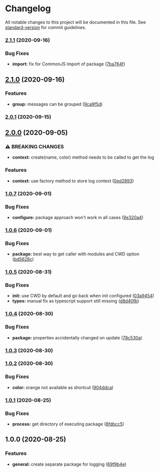 # Changelog

All notable changes to this project will be documented in this file. See [standard-version](https://github.com/conventional-changelog/standard-version) for commit guidelines.

### [2.1.1](https://github.com/tobua/logua/compare/v2.1.0...v2.1.1) (2020-09-16)


### Bug Fixes

* **import:** fix for CommonJS import of package ([7ba764f](https://github.com/tobua/logua/commit/7ba764f998b09f143c0847722aa12bf184962f13))

## [2.1.0](https://github.com/tobua/logua/compare/v2.0.1...v2.1.0) (2020-09-16)


### Features

* **group:** messages can be grouped ([9ca9f5d](https://github.com/tobua/logua/commit/9ca9f5d8a99c732a91d08ff421032b2aadadf90a))

### [2.0.1](https://github.com/tobua/logua/compare/v2.0.0...v2.0.1) (2020-09-15)

## [2.0.0](https://github.com/tobua/logua/compare/v1.0.7...v2.0.0) (2020-09-05)


### ⚠ BREAKING CHANGES

* **context:** create(name, color) method needs to be called to get the log

### Features

* **context:** use factory method to store log context ([0ed2893](https://github.com/tobua/logua/commit/0ed28933c2ca05a2481bb5ba377451acc9d6b9ec))

### [1.0.7](https://github.com/tobua/logua/compare/v1.0.6...v1.0.7) (2020-09-01)


### Bug Fixes

* **configure:** package approach won't work in all cases ([9e320a4](https://github.com/tobua/logua/commit/9e320a4512fe9ee4bab76ef0d49b83458dcc3b55))

### [1.0.6](https://github.com/tobua/logua/compare/v1.0.5...v1.0.6) (2020-09-01)


### Bug Fixes

* **package:** best way to get caller with modules and CWD option ([bd5628c](https://github.com/tobua/logua/commit/bd5628c36e75a87e44b478e0ca3f4d6a750d8bd6))

### [1.0.5](https://github.com/tobua/logua/compare/v1.0.4...v1.0.5) (2020-08-31)


### Bug Fixes

* **init:** use CWD by default and go back when init configured ([03a9454](https://github.com/tobua/logua/commit/03a94540097b7a6437dd72c66aaebf53052acd92))
* **types:** manual fix as typescript support still missing ([d8d40fb](https://github.com/tobua/logua/commit/d8d40fb67e771dc9932b8a70c1bf7c206d8ecf0e))

### [1.0.4](https://github.com/tobua/logua/compare/v1.0.3...v1.0.4) (2020-08-30)


### Bug Fixes

* **package:** properties accidentally changed on update ([78c530a](https://github.com/tobua/logua/commit/78c530a185e4ec3ecf30ab6e33ab8f44489eb2fc))

### [1.0.3](https://github.com/tobua/logua/compare/v1.0.2...v1.0.3) (2020-08-30)

### [1.0.2](https://github.com/tobua/logua/compare/v1.0.1...v1.0.2) (2020-08-30)


### Bug Fixes

* **color:** orange not available as shortcut ([904ddca](https://github.com/tobua/logua/commit/904ddcad458eb1a49a64c49270440c1d5f088871))

### [1.0.1](https://github.com/tobua/logua/compare/v1.0.0...v1.0.1) (2020-08-25)


### Bug Fixes

* **process:** get directory of executing package ([8fdbcc5](https://github.com/tobua/logua/commit/8fdbcc594ad0fd3fd5776bdc2882219863c75b7c))

## 1.0.0 (2020-08-25)


### Features

* **general:** create separate package for logging ([69f9b4e](https://github.com/tobua/logua/commit/69f9b4ea3035771e6c185f540ea772a96434aa28))
